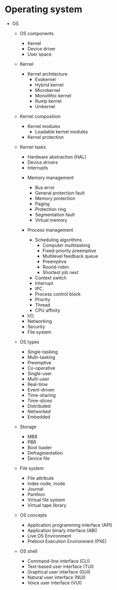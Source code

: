 # Operating system


* OS
  * OS components
    - Kernel
    - Device driver
    - User space

  * Kernel
    * Kernel architecture
      - Exokernel
      - Hybrid kernel
      - Microkernel
      - Monolithic kernel
      - Rump kernel
      - Unikernel
  * Kernel composition
    - Kernel modules
      - Loadable kernel modules
    - Kernel protection
  * Kernel tasks
    - Hardware abstraction (HAL)
    - Device drivers
    - Interrupts
    * Memory management
      - Bus error
      - General protection fault
      - Memory protection
      - Paging
      - Protection ring
      - Segmentation fault
      - Virtual memory

    * Process management
      * Scheduling algorithms
        - Computer multitasking
        - Fixed-priority preemptive
        - Multilevel feedback queue
        - Preemptive
        - Round-robin
        - Shortest job next
      - Context switch
      - Interrupt
      - IPC
      - Process control block
      - Priority
      - Thread
      - CPU affinity
    - I/O
    - Networking
    - Security
    - File system

  * OS types
    - Single-tasking
    - Multi-tasking
    - Preemptive
    - Co-operative
    - Single-user
    - Multi-user
    - Real-time
    - Event-driven
    - Time-sharing
    - Time-slices
    - Distributed
    - Networked
    - Embedded
  
  * Storage
    - MBR
    - PBR
    - Boot loader
    - Defragmentation
    - Device file

  * File system
    - File attribute
    - Index node, inode
    - Journal
    - Partition
    - Virtual file system
    - Virtual tape library

  * OS concepts
    - Application programming interface (API)
    - Application binary interface (ABI)
    - Live OS Environment
    - Preboot Execution Environment (PXE)

  * OS shell
    - Command-line interface (CLI)
    - Text-based user interface (TUI)
    - Graphical user interface (GUI)
    - Natural user interface (NUI)
    - Voice user interface (VUI)
